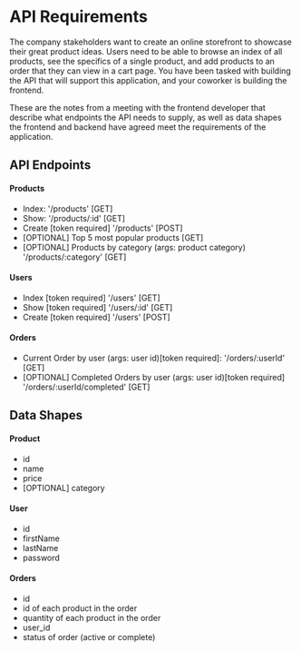 # API Requirements
The company stakeholders want to create an online storefront to showcase their great product ideas. Users need to be able to browse an index of all products, see the specifics of a single product, and add products to an order that they can view in a cart page. You have been tasked with building the API that will support this application, and your coworker is building the frontend.

These are the notes from a meeting with the frontend developer that describe what endpoints the API needs to supply, as well as data shapes the frontend and backend have agreed meet the requirements of the application. 

## API Endpoints
#### Products
- Index: '/products' [GET]
- Show: '/products/:id' [GET]
- Create [token required] '/products' [POST]
- [OPTIONAL] Top 5 most popular products  [GET]
- [OPTIONAL] Products by category (args: product category) '/products/:category' [GET]

#### Users
- Index [token required] '/users' [GET]
- Show [token required] '/users/:id' [GET]
- Create [token required] '/users' [POST]

#### Orders
- Current Order by user (args: user id)[token required]: '/orders/:userId' [GET]
- [OPTIONAL] Completed Orders by user (args: user id)[token required] '/orders/:userId/completed' [GET]

## Data Shapes
#### Product
-  id
- name
- price
- [OPTIONAL] category

#### User
- id
- firstName
- lastName
- password

#### Orders
- id
- id of each product in the order
- quantity of each product in the order
- user_id
- status of order (active or complete)

